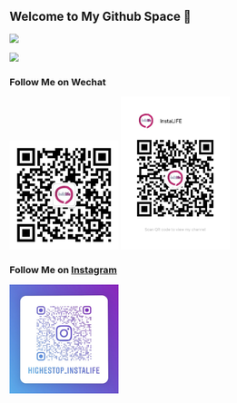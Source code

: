 ## Welcome to My Github Space 👋

![](https://github-readme-stats.vercel.app/api?username=highestop&show_icons=true)

![](https://github-readme-stats.vercel.app/api/top-langs/?username=highestop&layout=compact)

### Follow Me on Wechat

<img src="./public/my_wechat_official.jpg" width="192">

<img src="./public/my_wechat_channel.jpg" width="192">

### Follow Me on [Instagram](https://www.instagram.com/highestop_instalife/)

<img src="./public/my_ins.jpg" width="192">
